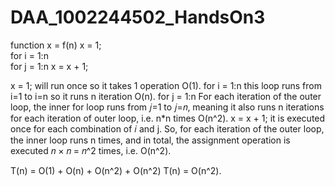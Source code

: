 # DAA_1002244502_HandsOn3

function x = f(n)
   x = 1;                          
   for i = 1:n                     
        for j = 1:n
             x = x + 1;


x = 1; will run once so it takes 1 operation O(1).
for i = 1:n   this loop runs from i=1 to i=n so it runs n iteration O(n).
for j = 1:n   For each iteration of the outer loop, the inner for loop runs from 𝑗=1 to 𝑗=𝑛, meaning it also runs n iterations for each iteration of outer loop, i.e. n*n times O(n^2).
x = x + 1;    it is executed once for each combination of 𝑖 and j. So, for each iteration of the outer loop, the inner loop runs n times, and in total, the assignment operation is executed 𝑛 × 𝑛 = 𝑛^2 times, i.e. O(n^2).

T(n) = O(1) + O(n) + O(n^2) + O(n^2)
T(n) = O(n^2).
